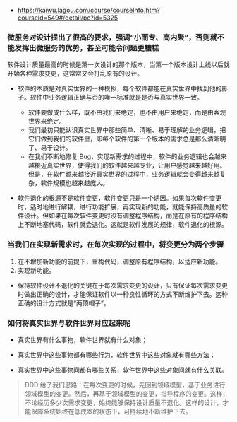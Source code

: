 - https://kaiwu.lagou.com/course/courseInfo.htm?courseId=549#/detail/pc?id=5325

### 微服务对设计提出了很高的要求，强调“小而专、高内聚”，否则就不能发挥出微服务的优势，甚至可能令问题更糟糕

软件设计质量最高的时候是第一次设计的那个版本，当第一个版本设计上线以后就开始各种需求变更，这常常又会打乱原有的设计。

- 软件的本质是对真实世界的一种模拟，每个软件都能在真实世界中找到他的影子。软件中业务逻辑正确与否的唯一标准就是是否与真实世界一致。
  - 软件要做成什么样，既不由我们来绝定，也不由用户来绝定，而是由客观世界来绝定。
  - 我们最初只能认识真实世界中那些简单、清晰、易于理解的业务逻辑，把它们做到我们的软件里，即每个软件的第一个版本的需求总是那么清晰明了、易于设计。
  - 在我们不断地修复 Bug，实现新需求的过程中，软件的业务逻辑也会越来越接近真实世界，使得我们的软件越来越专业，让用户感觉越来越好用。但是，在软件越来越接近真实世界的过程中，业务逻辑就会变得越来越复杂，软件规模也越来越庞大。

- 软件退化的根源不是软件变更，软件变更只是一个诱因。如果每次软件变更时，适时地进行解耦，进行功能扩展，再实现新的功能，就能保持高质量的软件设计。但如果在每次软件变更时没有调整程序结构，而是在原有的程序结构上不断地塞代码，软件就会退化。这就是软件发展的规律，软件退化的根源。

### 当我们在实现新需求时，在每次实现的过程中，将变更分为两个步骤

1. 在不增加新功能的前提下，重构代码，调整原有程序结构，以适应新功能。
2. 实现新功能。

- 保持软件设计不退化的关键在于每次需求变更的设计，只有保证每次需求变更时做出正确的设计，才能保证软件以一种良性循环的方式不断维护下去。这种正确的设计方式就是“两顶帽子”。

### 如何将真实世界与软件世界对应起来呢

- 真实世界有什么事物，软件世界就有什么对象；

- 真实世界中这些事物都有哪些行为，软件世界中这些对象就有哪些方法；

- 真实世界中这些事物间都有哪些关系，软件世界中这些对象间就有什么关联。



> DDD 给了我们思路：在每次变更的时候，先回到领域模型，基于业务进行领域模型的变更。然后，再基于领域模型的变更，指导程序的变更。这样，不论经历多少次需求变更，始终能够保持设计质量不退化。这样的设计，才能保障系统始终在低成本的状态下，可持续地不断维护下去。
